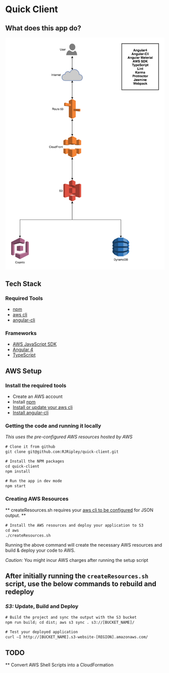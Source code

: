 Quick Client
===================================================

## What does this app do?
![QuickStart](/aws/architecture.png?raw=true)

## Tech Stack
### Required Tools
* [npm](https://www.npmjs.com/)
* [aws cli](http://docs.aws.amazon.com/cli/latest/userguide/installing.html)
* [angular-cli](https://github.com/angular/angular-cli)

### Frameworks
* [AWS JavaScript SDK](http://docs.aws.amazon.com/AWSJavaScriptSDK/guide/browser-intro.html)
* [Angular 4](https://angular.io/docs/ts/latest/quickstart.html)
* [TypeScript](https://www.typescriptlang.org/docs/tutorial.html)

## AWS Setup
### Install the required tools
* Create an AWS account
* Install [npm](https://www.npmjs.com/)
* [Install or update your aws cli](http://docs.aws.amazon.com/cli/latest/userguide/installing.html) 
* [Install angular-cli](https://github.com/angular/angular-cli)


### Getting the code and running it locally
_This uses the pre-configured AWS resources hosted by AWS_

```
# Clone it from github
git clone git@github.com:RJRipley/quick-client.git
```
```
# Install the NPM packages
cd quick-client
npm install
```
```
# Run the app in dev mode
npm start
```

### Creating AWS Resources

** createResources.sh requires your [aws cli to be configured](http://docs.aws.amazon.com/cli/latest/userguide/controlling-output.html) for JSON output.  **

```
# Install the AWS resources and deploy your application to S3
cd aws
./createResources.sh
```

Running the above command will create the necessary AWS resources and build & deploy your code to AWS.  

*Caution:* You might incur AWS charges after running the setup script

## After initially running the ```createResources.sh``` script, use the below commands to rebuild and redeploy

### _S3:_ Update, Build and Deploy
```
# Build the project and sync the output with the S3 bucket
npm run build; cd dist; aws s3 sync . s3://[BUCKET_NAME]/
```
```
# Test your deployed application
curl –I http://[BUCKET_NAME].s3-website-[REGION].amazonaws.com/
```

## TODO
** Convert AWS Shell Scripts into a CloudFormation
